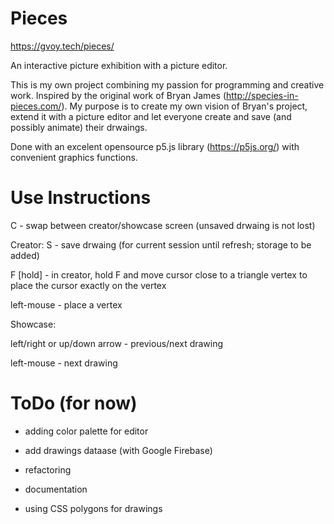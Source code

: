 # Pieces
https://gvoy.tech/pieces/

An interactive picture exhibition with a picture editor.

This is my own project combining my passion for programming and creative work. Inspired by the original work of Bryan James (http://species-in-pieces.com/). My purpose is to create my own vision of Bryan's project, extend it with a picture editor and let everyone create and save (and possibly animate) their drwaings. 

Done with an excelent opensource p5.js library (https://p5js.org/) with convenient graphics functions. 

# Use Instructions
C - swap between creator/showcase screen (unsaved drwaing is not lost)

Creator:
S - save drwaing (for current session until refresh; storage to be added)

F [hold] - in creator, hold F and move cursor close to a triangle vertex to place the cursor exactly on the vertex

left-mouse - place a vertex

Showcase: 

left/right or up/down arrow - previous/next drawing

left-mouse - next drawing

# ToDo (for now)
 - adding color palette for editor
 - add drawings dataase (with Google Firebase)


 - refactoring
 - documentation
 - using CSS polygons for drawings
 
 
